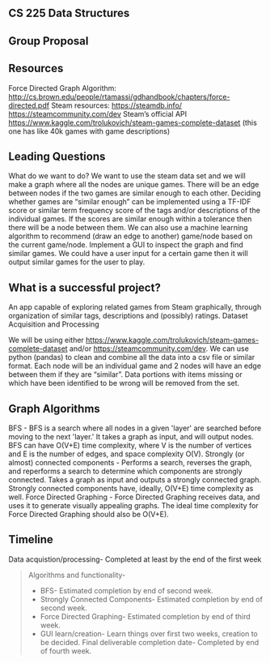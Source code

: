 ## CS 225 Data Structures

## Group Proposal


## Resources
Force Directed Graph Algorithm:
http://cs.brown.edu/people/rtamassi/gdhandbook/chapters/force-directed.pdf
Steam resources:
https://steamdb.info/
https://steamcommunity.com/dev Steam’s official API
https://www.kaggle.com/trolukovich/steam-games-complete-dataset (this one has like 40k games with game descriptions)

## Leading Questions
What do we want to do? 
We want to use the steam data set and we will make a graph where all the nodes are unique games. There will be an edge between nodes if the two games are similar enough to each other. Deciding whether games are “similar enough” can be implemented using a TF-IDF score or similar term frequency score of the tags and/or descriptions of the individual games. If the scores are similar enough within a tolerance then there will be a node between them. We can also use a machine learning algorithm to recommend (draw an edge to another) game/node based on the current game/node.
Implement a GUI to inspect the graph and find similar games. We could have a user input for a certain game then it will output similar games for the user to play.

## What is a successful project?
An app capable of exploring related games from Steam graphically, through organization of similar tags, descriptions and (possibly) ratings.
Dataset Acquisition and Processing

We will be using either https://www.kaggle.com/trolukovich/steam-games-complete-dataset and/or https://steamcommunity.com/dev.
We can use python (pandas) to clean and combine all the data into a csv file or similar format.
Each node will be an individual game and 2 nodes will have an edge between them if they are “similar”.
Data portions with items missing or which have been identified to be wrong will be removed from the set.

## Graph Algorithms
BFS - BFS is a search where all nodes in a given 'layer' are searched before moving to the next 'layer.' It takes a graph as input, and will output nodes. BFS can have O(V+E) time complexity, where V is the number of vertices and E is the number of edges, and space complexity O(V).
Strongly (or almost) connected components - Performs a search, reverses the graph, and reperforms a search to determine which components are strongly connected. Takes a graph as input and outputs a strongly connected graph. Strongly connected components have, ideally, O(V+E) time complexity as well.
Force Directed Graphing - Force Directed Graphing receives data, and uses it to generate visually appealing graphs. The ideal time complexity for Force Directed Graphing should also be O(V+E).



## Timeline
Data acquistion/processing- Completed at least by the end of the first week
> Algorithms and functionality-
>	* BFS- Estimated completion by end of second week.
>	* Strongly Connected Components- Estimated completion by end of second week.
>	* Force Directed Graphing- Estimated completion by end of third week.
>	* GUI learn/creation- Learn things over first two weeks, creation to be decided.
>Final deliverable completion date- Completed by end of fourth week.
